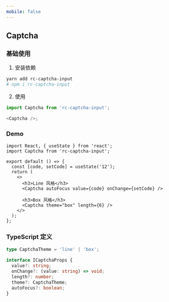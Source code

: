 ```yaml
---
mobile: false
---
```


## Captcha

### 基础使用

1. 安装依赖

```bash
yarn add rc-captcha-input
# npm i rc-captcha-input
```

2. 使用

```js
import Captcha from 'rc-captcha-input';

<Captcha />;
```

### Demo

```tsx
import React, { useState } from 'react';
import Captcha from 'rc-captcha-input';

export default () => {
  const [code, setCode] = useState('12');
  return (
    <>
      <h3>Line 风格</h3>
      <Captcha autoFocus value={code} onChange={setCode} />

      <h3>Box 风格</h3>
      <Captcha theme="box" length={6} />
    </>
  );
};
```

<API src="../src/index.tsx"></API>

### TypeScript 定义

```ts
type CaptchaTheme = 'line' | 'box';

interface ICaptchaProps {
  value?: string;
  onChange?: (value: string) => void;
  length?: number;
  theme?: CaptchaTheme;
  autoFocus?: boolean;
}
```

